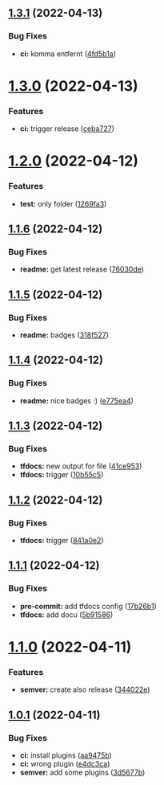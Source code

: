 ## [1.3.1](https://github.com/yanehi/terraform-appservice-azure/compare/1.3.0...1.3.1) (2022-04-13)


### Bug Fixes

* **ci:** komma entfernt ([4fd5b1a](https://github.com/yanehi/terraform-appservice-azure/commit/4fd5b1af8e41f8b44571fcd775932b06684ed7a3))

# [1.3.0](https://github.com/yanehi/terraform-appservice-azure/compare/1.2.0...1.3.0) (2022-04-13)


### Features

* **ci:** trigger release ([ceba727](https://github.com/yanehi/terraform-appservice-azure/commit/ceba727fa6734cd9e7ba287ed4a05133f341c1e0))

# [1.2.0](https://github.com/yanehi/terraform-appservice-azure/compare/1.1.6...1.2.0) (2022-04-12)


### Features

* **test:** only folder ([1269fa3](https://github.com/yanehi/terraform-appservice-azure/commit/1269fa39ef556a2cd6e1ab8c42dfd3229b1e2fe2))

## [1.1.6](https://github.com/yanehi/terraform-appservice-azure/compare/1.1.5...1.1.6) (2022-04-12)


### Bug Fixes

* **readme:** get latest release ([76030de](https://github.com/yanehi/terraform-appservice-azure/commit/76030defb7fd0497e8dec285809cb4dfa873cba5))

## [1.1.5](https://github.com/yanehi/terraform-appservice-azure/compare/1.1.4...1.1.5) (2022-04-12)


### Bug Fixes

* **readme:** badges ([318f527](https://github.com/yanehi/terraform-appservice-azure/commit/318f5279ba32abc53c9c171d65c143ada92c4ccc))

## [1.1.4](https://github.com/yanehi/terraform-appservice-azure/compare/1.1.3...1.1.4) (2022-04-12)


### Bug Fixes

* **readme:** nice badges :) ([e775ea4](https://github.com/yanehi/terraform-appservice-azure/commit/e775ea4aaf39892325cba35a02e4f65aebaa39b8))

## [1.1.3](https://github.com/yanehi/terraform-appservice-azure/compare/1.1.2...1.1.3) (2022-04-12)


### Bug Fixes

* **tfdocs:** new output for file ([41ce953](https://github.com/yanehi/terraform-appservice-azure/commit/41ce9531eedc518aa6d34e8d52f1d6745934c9bd))
* **tfdocs:** trigger ([10b55c5](https://github.com/yanehi/terraform-appservice-azure/commit/10b55c517e6dbdd73600709a7a0325574d2bd282))

## [1.1.2](https://github.com/yanehi/terraform-appservice-azure/compare/1.1.1...1.1.2) (2022-04-12)


### Bug Fixes

* **tfdocs:** trigger ([841a0e2](https://github.com/yanehi/terraform-appservice-azure/commit/841a0e2a202f856893a05cb6c9d938107e26e6c3))

## [1.1.1](https://github.com/yanehi/terraform-appservice-azure/compare/1.1.0...1.1.1) (2022-04-12)


### Bug Fixes

* **pre-commit:** add tfdocs config ([17b26b1](https://github.com/yanehi/terraform-appservice-azure/commit/17b26b110fe9f70dc6512d2b1a9f37beda1bd89c))
* **tfdocs:** add docu ([5b91586](https://github.com/yanehi/terraform-appservice-azure/commit/5b91586a4101f461a3072662463649b331832b15))

# [1.1.0](https://github.com/yanehi/terraform-appservice-azure/compare/1.0.1...1.1.0) (2022-04-11)


### Features

* **semver:** create also release ([344022e](https://github.com/yanehi/terraform-appservice-azure/commit/344022eb94f7b7514d1745cffe0d6f8805a99738))

## [1.0.1](https://github.com/yanehi/terraform-appservice-azure/compare/1.0.0...1.0.1) (2022-04-11)


### Bug Fixes

* **ci:** install plugins ([aa9475b](https://github.com/yanehi/terraform-appservice-azure/commit/aa9475bfc86c049bc3a8d5d706c151046ff4d5ec))
* **ci:** wrong plugin ([e4dc3ca](https://github.com/yanehi/terraform-appservice-azure/commit/e4dc3ca5737c475f3e2fa56f8f88ea345ee1c975))
* **semver:** add some plugins ([3d5677b](https://github.com/yanehi/terraform-appservice-azure/commit/3d5677b98ceaea5c8ede83c1f9fc6e46631fe513))
